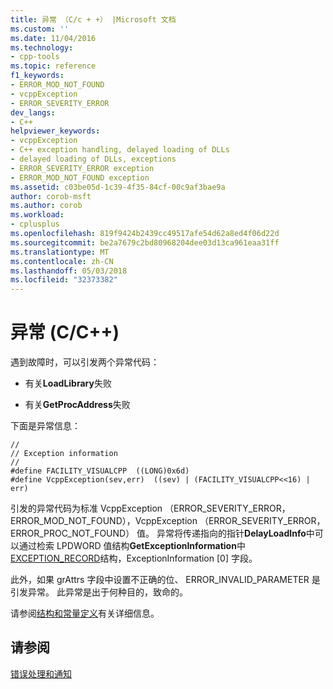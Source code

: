 ```yaml
---
title: 异常 （C/c + +） |Microsoft 文档
ms.custom: ''
ms.date: 11/04/2016
ms.technology:
- cpp-tools
ms.topic: reference
f1_keywords:
- ERROR_MOD_NOT_FOUND
- vcppException
- ERROR_SEVERITY_ERROR
dev_langs:
- C++
helpviewer_keywords:
- vcppException
- C++ exception handling, delayed loading of DLLs
- delayed loading of DLLs, exceptions
- ERROR_SEVERITY_ERROR exception
- ERROR_MOD_NOT_FOUND exception
ms.assetid: c03be05d-1c39-4f35-84cf-00c9af3bae9a
author: corob-msft
ms.author: corob
ms.workload:
- cplusplus
ms.openlocfilehash: 819f9424b2439cc49517afe54d62a8ed4f06d22d
ms.sourcegitcommit: be2a7679c2bd80968204dee03d13ca961eaa31ff
ms.translationtype: MT
ms.contentlocale: zh-CN
ms.lasthandoff: 05/03/2018
ms.locfileid: "32373382"
---
```

# <a name="exceptions-cc"></a>异常 (C/C++)
遇到故障时，可以引发两个异常代码：  
  
-   有关**LoadLibrary**失败  
  
-   有关**GetProcAddress**失败  
  
 下面是异常信息：  
  
```  
//  
// Exception information  
//  
#define FACILITY_VISUALCPP  ((LONG)0x6d)  
#define VcppException(sev,err)  ((sev) | (FACILITY_VISUALCPP<<16) | err)  
```  
  
 引发的异常代码为标准 VcppException （ERROR_SEVERITY_ERROR，ERROR_MOD_NOT_FOUND），VcppException （ERROR_SEVERITY_ERROR，ERROR_PROC_NOT_FOUND） 值。 异常将传递指向的指针**DelayLoadInfo**中可以通过检索 LPDWORD 值结构**GetExceptionInformation**中[EXCEPTION_RECORD](http://msdn.microsoft.com/library/windows/desktop/aa363082)结构，ExceptionInformation [0] 字段。  
  
 此外，如果 grAttrs 字段中设置不正确的位、 ERROR_INVALID_PARAMETER 是引发异常。 此异常是出于何种目的，致命的。  
  
 请参阅[结构和常量定义](../../build/reference/structure-and-constant-definitions.md)有关详细信息。  
  
## <a name="see-also"></a>请参阅  
 [错误处理和通知](../../build/reference/error-handling-and-notification.md)